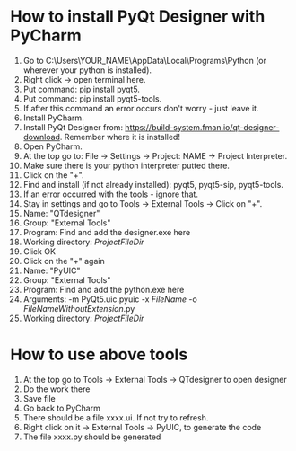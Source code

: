 # How to install PyQt Designer with PyCharm
1. Go to C:\Users\YOUR_NAME\AppData\Local\Programs\Python (or wherever your python is installed).
2. Right click -> open terminal here.
3. Put command: pip install pyqt5.
4. Put command: pip install pyqt5-tools.
5. If after this command an error occurs don't worry - just leave it.
6. Install PyCharm.
7. Install PyQt Designer from: https://build-system.fman.io/qt-designer-download. Remember where it is installed!
8. Open PyCharm.
9. At the top go to: File -> Settings -> Project: NAME -> Project Interpreter.
10. Make sure there is your python interpreter putted there.
11. Click on the "+".
12. Find and install (if not already installed): pyqt5, pyqt5-sip, pyqt5-tools.
13. If an error occurred with the tools - ignore that.
14. Stay in settings and go to Tools -> External Tools -> Click on "+".
15. Name: "QTdesigner"
16. Group: "External Tools"
17. Program: Find and add the designer.exe here
18. Working directory: $ProjectFileDir$
19. Click OK
20. Click on the "+" again
21. Name: "PyUIC"
22. Group: "External Tools"
23. Program: Find and add the python.exe here
24. Arguments: -m PyQt5.uic.pyuic -x $FileName$ -o $FileNameWithoutExtension$.py
25. Working directory: $ProjectFileDir$

# How to use above tools
1. At the top go to Tools -> External Tools -> QTdesigner to open designer
2. Do the work there
3. Save file
4. Go back to PyCharm
5. There should be a file xxxx.ui. If not try to refresh.
6. Right click on it -> External Tools -> PyUIC, to generate the code
7. The file xxxx.py should be generated